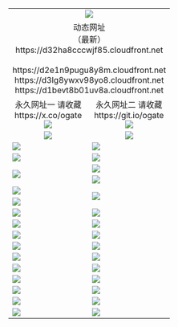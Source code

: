 ﻿<table>
  <tr></tr>
  <tr><td colspan=2 align=center><img src="https://d32ha8cccwjf85.cloudfront.net/Up/oGate.jpg" /></td></tr>
  <tr><td colspan=2 align=center>动态网址<br/>（最新）
<br>https://d32ha8cccwjf85.cloudfront.net
<br>
<br>https://d2e1n9pugu8y8m.cloudfront.net
<br>https://d3lg8ywxv98yo8.cloudfront.net
<br>https://d1bevt8b01uv8a.cloudfront.net
    </td>
  </tr>
  <tr>
    <td align=center>永久网址一 请收藏<br/>https://x.co/ogate<br><img src="https://d32ha8cccwjf85.cloudfront.net/Up/0WMGD1.png" /></td>
    <td align=center>永久网址二 请收藏<br/>https://git.io/ogate<br><img src="https://d32ha8cccwjf85.cloudfront.net/Up/0WMGD2.png" /></td>
  </tr>
  <tr>
    <td align=center><a href="https://d32ha8cccwjf85.cloudfront.net/?from=github"><img src="https://d32ha8cccwjf85.cloudfront.net/Up/0WMPG.jpg" /></a></td>
    <td align=center><a href="https://d32ha8cccwjf85.cloudfront.net/ogUP.aspx?name=0oGate.apk&from=github"><img src="https://d32ha8cccwjf85.cloudfront.net/Up/0WMAZ.jpg" /></a></td>
  </tr>
  <tr>
    <td><a href="https://d32ha8cccwjf85.cloudfront.net/oNote.aspx?id=oGate&from=github" target="_blank"><img src="https://d32ha8cccwjf85.cloudfront.net/Up/0WCYY.jpg" /></a></td>
    <td><a href="https://d32ha8cccwjf85.cloudfront.net/oNote.aspx?id=oNote&from=github" target="_blank"><img src="https://d32ha8cccwjf85.cloudfront.net/Up/0WZTT.jpg" /></a></td>
  </tr>
  <tr>
    <td><a href="https://d32ha8cccwjf85.cloudfront.net/ogDY.aspx?from=github" target="_blank"><img src="https://d32ha8cccwjf85.cloudfront.net/Up/DY.jpg"/></a></td>
    <td><a href="https://d32ha8cccwjf85.cloudfront.net/ogST.aspx?from=github" target="_blank"><img src="https://d32ha8cccwjf85.cloudfront.net/Up/ST.jpg"/></a></td>
  </tr>
  <tr>
    <td rowspan=2><a href="https://d32ha8cccwjf85.cloudfront.net/ogUP.aspx?name=WJ.mp4&from=github" target="_blank"><img src="https://d32ha8cccwjf85.cloudfront.net/Up/WJ.jpg" /></a></td>
    <td><a href="https://d32ha8cccwjf85.cloudfront.net/ogUP.aspx?name=DKC.mp4&count=17&from=github" target="_blank"><img src="https://d32ha8cccwjf85.cloudfront.net/Up/DKC.jpg" /></a></td> 
  </tr>
  <tr>
    <td><a href="https://d32ha8cccwjf85.cloudfront.net/ogUP.aspx?name=LRWS.mp4&count=6B:14,5A:10,5B:35,4A:14,4B:19,3A:10,3B:26,2A:16,2B:21,1A:23,1B:29&from=github" target="_blank"><img src="https://d32ha8cccwjf85.cloudfront.net/Up/LRWS.jpg" /></a></td>
  </tr>
  <tr>
    <td><a href="https://d32ha8cccwjf85.cloudfront.net/ogUP.aspx?name=JQR.mp4&count=2&from=github" target="_blank"><img src="https://d32ha8cccwjf85.cloudfront.net/Up/JQR.jpg" /></a></td>   
    <td rowspan=2><a href="https://d32ha8cccwjf85.cloudfront.net/ogUP.aspx?name=JP.mp4&count=9&from=github" target="_blank"><img src="https://d32ha8cccwjf85.cloudfront.net/Up/JP.jpg" /></td>
  </tr>
  <tr>
    <td><a href="https://d32ha8cccwjf85.cloudfront.net/ogUP.aspx?name=ZSJ.mp4&count=16&from=github" target="_blank"><img src="https://d32ha8cccwjf85.cloudfront.net/Up/ZSJ.jpg" /></a></td>
  </tr>
  <tr>
    <td><a href="https://d32ha8cccwjf85.cloudfront.net/ogUP.aspx?name=SSZJ.mp4&count=7&current=2&from=github" target="_blank"><img src="https://d32ha8cccwjf85.cloudfront.net/Up/SSZJ.jpg" /></a></td>
    <td><a href="https://d32ha8cccwjf85.cloudfront.net/ogUP.aspx?name=WH.mp4&from=github" target="_blank"><img src="https://d32ha8cccwjf85.cloudfront.net/Up/WH.jpg" /></a></td>
  </tr>
  <tr>
    <td><a href="https://d32ha8cccwjf85.cloudfront.net/ogUP.aspx?name=DWHM.mp4&from=github" target="_blank"><img src="https://d32ha8cccwjf85.cloudfront.net/Up/DWHM.jpg" /></a></td>
    <td><a href="https://d32ha8cccwjf85.cloudfront.net/ogUP.aspx?name=XTFY.mp4&count=24&from=github" target="_blank"><img src="https://d32ha8cccwjf85.cloudfront.net/Up/XTFY.jpg" /></a></td>
  </tr>
  <tr>
    <td><a href="https://d32ha8cccwjf85.cloudfront.net/ogUP.aspx?name=4SQQ.mp4&count=06:10&current=06:10&from=github" target="_blank"><img src="https://d32ha8cccwjf85.cloudfront.net/Up/4SQQ0.jpg" /></a></td>
    <td><a href="https://d32ha8cccwjf85.cloudfront.net/ogUP.aspx?name=4SHQ.mp4&count=06:9&current=06:9&from=github" target="_blank"><img src="https://d32ha8cccwjf85.cloudfront.net/Up/4SHQ0.jpg" /></a></td>
  </tr>
  <tr>
    <td><a href="https://d32ha8cccwjf85.cloudfront.net/ogUP.aspx?name=4SZG.mp4&count=06:9&current=06:9&from=github" target="_blank"><img src="https://d32ha8cccwjf85.cloudfront.net/Up/4SZG0.jpg" /></a></td>
    <td><a href="https://d32ha8cccwjf85.cloudfront.net/ogUP.aspx?name=4SDJ.mp4&count=06:14&current=06:13&from=github" target="_blank"><img src="https://d32ha8cccwjf85.cloudfront.net/Up/4SDJ0.jpg" /></a></td>
  </tr>
  <tr>
    <td><a href="https://d32ha8cccwjf85.cloudfront.net/onUP.aspx?name=https://x.co/dtw99&from=github" target="_blank"><img src="https://d32ha8cccwjf85.cloudfront.net/Up/0DTW.jpg"/></a></td>
    <td><a href="https://d32ha8cccwjf85.cloudfront.net/onUP.aspx?name=https://d2tyo2h9ydw5hf.cloudfront.net/acenter/&from=github" target="_blank"><img src="https://d32ha8cccwjf85.cloudfront.net/Up/0TDW.jpg" /></a></td>
  </tr>
  <tr>
    <td><a href="https://d32ha8cccwjf85.cloudfront.net/onUP.aspx?name=https://d3qz7yth5i2rae.cloudfront.net/gb/nsc413.htm&from=github" target="_blank"><img src="https://d32ha8cccwjf85.cloudfront.net/Up/0DJY.jpg" /></a></td>
    <td><a href="https://d32ha8cccwjf85.cloudfront.net/onUP.aspx?name=https://dgyo0jey7vwa5.cloudfront.net/xtr/gb/prog204.html&from=github" target="_blank"><img src="https://d32ha8cccwjf85.cloudfront.net/Up/0XTR.jpg" /></a></td>
  </tr>
  <tr>
    <td><a href="https://d32ha8cccwjf85.cloudfront.net/onUP.aspx?name=https://d7203y8eitivv.cloudfront.net&from=github" target="_blank"><img src="https://d32ha8cccwjf85.cloudfront.net/Up/0MHW.jpg" /></a></td>
    <td><a href="https://d32ha8cccwjf85.cloudfront.net/onUP.aspx?name=https://d38z1xzg5vtneh.cloudfront.net&from=github" target="_blank"><img src="https://d32ha8cccwjf85.cloudfront.net/Up/0ZJW.jpg" /></a></td>
  </tr>
  <tr>
    <td><a href="https://d32ha8cccwjf85.cloudfront.net/ogUP.aspx?name=FG.zip&from=github" target="_blank"><img src="https://d32ha8cccwjf85.cloudfront.net/Up/FG.jpg" /></a></td>
    <td><a href="https://d32ha8cccwjf85.cloudfront.net/ogUP.aspx?name=FGA.apk&from=github" target="_blank"><img src="https://d32ha8cccwjf85.cloudfront.net/Up/FGA.jpg" /></a></td>
  </tr>
  <tr>
    <td><a href="https://d32ha8cccwjf85.cloudfront.net/ogUP.aspx?name=U.zip&from=github" target="_blank"><img src="https://d32ha8cccwjf85.cloudfront.net/Up/U.jpg" /></a></td>
    <td><a href="https://d32ha8cccwjf85.cloudfront.net/ogUP.aspx?name=UA.apk&from=github" target="_blank"><img src="https://d32ha8cccwjf85.cloudfront.net/Up/UA.jpg" /></a></td>
  </tr>
  <tr>
    <td><a href="https://d32ha8cccwjf85.cloudfront.net/ogUP.aspx?name=0iPPOTV.zip&from=github" target="_blank"><img src="https://d32ha8cccwjf85.cloudfront.net/Up/0iPPOTV.jpg" /></a></td>
    <td><a href="https://d32ha8cccwjf85.cloudfront.net/ogUP.aspx?name=0iNTD.apk&from=github" target="_blank"><img src="https://d32ha8cccwjf85.cloudfront.net/Up/0iNTD.jpg" /></a></td>
  </tr>
</table>
